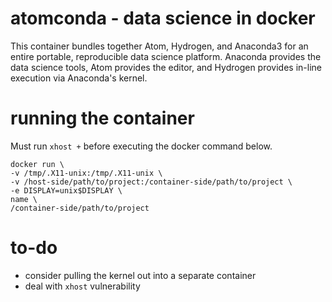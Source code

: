 # atomconda - data science in docker
This container bundles together Atom, Hydrogen, and Anaconda3 for an entire portable, reproducible data science platform. Anaconda provides the data science tools, Atom provides the editor, and Hydrogen provides in-line execution via Anaconda's kernel.

# running the container
Must run `xhost +` before executing the docker command below.

```
docker run \
-v /tmp/.X11-unix:/tmp/.X11-unix \
-v /host-side/path/to/project:/container-side/path/to/project \
-e DISPLAY=unix$DISPLAY \
name \
/container-side/path/to/project
```

# to-do
* consider pulling the kernel out into a separate container
* deal with `xhost` vulnerability
